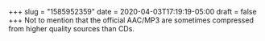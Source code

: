 +++
slug = "1585952359"
date = 2020-04-03T17:19:19-05:00
draft = false
+++
Not to mention that the official AAC/MP3 are sometimes compressed from higher quality sources than CDs.